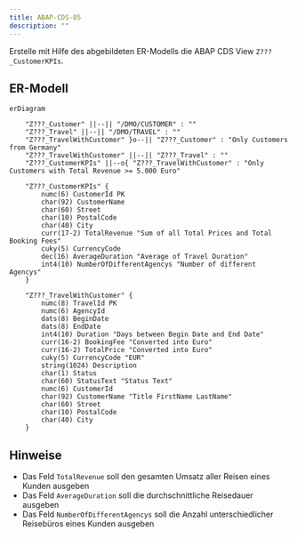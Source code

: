 ```yaml
---
title: ABAP-CDS-05
description: ""
---
```


Erstelle mit Hilfe des abgebildeten ER-Modells die ABAP CDS View `Z???_CustomerKPIs`.

## ER-Modell

```mermaid
erDiagram

    "Z???_Customer" ||--|| "/DMO/CUSTOMER" : ""
    "Z???_Travel" ||--|| "/DMO/TRAVEL" : ""
    "Z???_TravelWithCustomer" }o--|| "Z???_Customer" : "Only Customers from Germany"
    "Z???_TravelWithCustomer" ||--|| "Z???_Travel" : ""
    "Z???_CustomerKPIs" ||--o{ "Z???_TravelWithCustomer" : "Only Customers with Total Revenue >= 5.000 Euro"

    "Z???_CustomerKPIs" {
        numc(6) CustomerId PK
        char(92) CustomerName
        char(60) Street
        char(10) PostalCode
        char(40) City
        curr(17-2) TotalRevenue "Sum of all Total Prices and Total Booking Fees"
        cuky(5) CurrencyCode
        dec(16) AverageDuration "Average of Travel Duration"
        int4(10) NumberOfDifferentAgencys "Number of different Agencys"
    }

    "Z???_TravelWithCustomer" {
        numc(8) TravelId PK
        numc(6) AgencyId
        dats(8) BeginDate
        dats(8) EndDate
        int4(10) Duration "Days between Begin Date and End Date"
        curr(16-2) BookingFee "Converted into Euro"
        curr(16-2) TotalPrice "Converted into Euro"
        cuky(5) CurrencyCode "EUR"
        string(1024) Description
        char(1) Status
        char(60) StatusText "Status Text"
        numc(6) CustomerId
        char(92) CustomerName "Title FirstName LastName"
        char(60) Street
        char(10) PostalCode
        char(40) City
    }
```

## Hinweise

- Das Feld `TotalRevenue` soll den gesamten Umsatz aller Reisen eines Kunden ausgeben
- Das Feld `AverageDuration` soll die durchschnittliche Reisedauer ausgeben
- Das Feld `NumberOfDifferentAgencys` soll die Anzahl unterschiedlicher Reisebüros eines Kunden ausgeben
